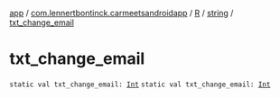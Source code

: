 [app](../../../index.md) / [com.lennertbontinck.carmeetsandroidapp](../../index.md) / [R](../index.md) / [string](index.md) / [txt_change_email](./txt_change_email.md)

# txt_change_email

`static val txt_change_email: `[`Int`](https://kotlinlang.org/api/latest/jvm/stdlib/kotlin/-int/index.html)
`static val txt_change_email: `[`Int`](https://kotlinlang.org/api/latest/jvm/stdlib/kotlin/-int/index.html)